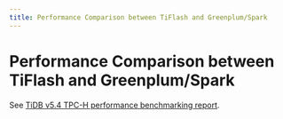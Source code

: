 ```yaml
---
title: Performance Comparison between TiFlash and Greenplum/Spark
---
```


# Performance Comparison between TiFlash and Greenplum/Spark

See [TiDB v5.4 TPC-H performance benchmarking report](/benchmark/v5.4-performance-benchmarking-with-tpch.md).